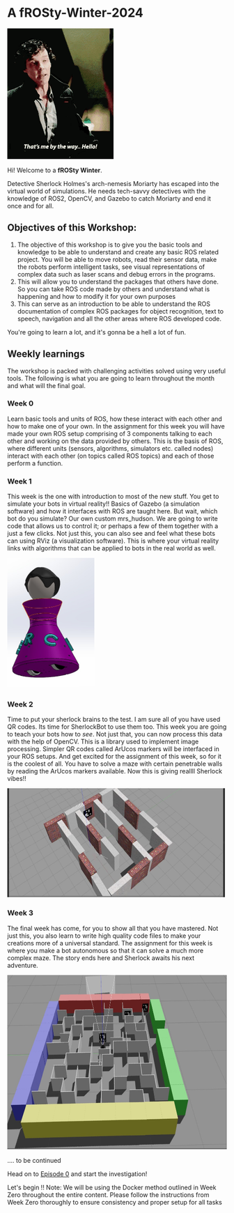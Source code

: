 # A fROSty-Winter-2024

<img src="W0_Images/sherlock-holmes.gif">

Hi! Welcome to a **fROSty Winter**.

Detective Sherlock Holmes's arch-nemesis Moriarty has escaped into the virtual world of simulations. He needs tech-savvy detectives with the knowledge of ROS2, OpenCV, and Gazebo to catch Moriarty and end it once and for all.

## Objectives of this Workshop:
1. The objective of this workshop is to give you the basic tools and knowledge to be able to understand and create any basic ROS related project. You will be able to move robots, read their sensor data, make the robots perform intelligent tasks, see visual representations of complex data such as laser scans and debug errors in the programs.
2. This will allow you to understand the packages that others have done. So you can take ROS code made by others and understand what is happening and how to modify it for your own purposes
3. This can serve as an introduction to be able to understand the ROS documentation of complex ROS packages for object recognition, text to speech, navigation and all the other areas where ROS developed code.

You're going to learn a lot, and it's gonna be a hell a lot of fun.

## Weekly learnings
The workshop is packed with challenging activities solved using very useful tools. The following is what you are going to learn throughout the month and what will the final goal.
### Week 0 
Learn basic tools and units of ROS, how these interact with each other and how to make one of your own. In the assignment for this week you will have made your own ROS setup comprising of 3 components talking to each other and working on the data provided by others. This is the basis of ROS, where different units (sensors, algorithms, simulators etc. called nodes) interact with each other (on topics called ROS topics) and each of those perform a function.

### Week 1
This week is the one with introduction to most of the new stuff. You get to simulate your bots in virtual reality!! Basics of Gazebo (a simulation software) and how it interfaces with ROS are taught here. But wait, which bot do you simulate? Our own custom mrs_hudson. We are going to write code that allows us to control it; or perhaps a few of them together with a just a few clicks. Not just this, you can also see and feel what these bots can using RViz (a visualization software). This is where your virtual reality links with algorithms that can be applied to bots in the real world as well.

<img src="W1_Images/mrs_hudson.jpeg"  width=200 height=300>

### Week 2
Time to put your sherlock brains to the test. I am sure all of you have used QR codes. Its time for SherlockBot to use them too. This week you are going to teach your bots how to _see_. Not just that, you can now process this data with the help of OpenCV. This is a library used to implement image processing. Simpler QR codes called ArUcos markers will be interfaced in your ROS setups. And get excited for the assignment of this week, so for it is the coolest of all. You have to solve a maze with certain penetrable walls by reading the ArUcos markers available. Now this is giving reallll Sherlock vibes!!

<img src="W2_Images/maze.jpeg" width=500 height=250>

### Week 3
The final week has come, for you to show all that you have mastered. Not just this, you also learn to write high quality code files to make your creations more of a universal standard. The assignment for this week is where you make a bot autonomous so that it can solve a much more complex maze. The story ends here and Sherlock awaits his next adventure.

<img src="W3_Files/final_maze.jpg" width=600 height=400>

.... to be continued

Head on to [Episode 0](/Episode%200%20-%20A%20Study%20in%20ROS2.md) and start the investigation! 

Let's begin !!
Note: We will be using the Docker method outlined in Week Zero throughout the entire content. Please follow the instructions from Week Zero thoroughly to ensure consistency and proper setup for all tasks

